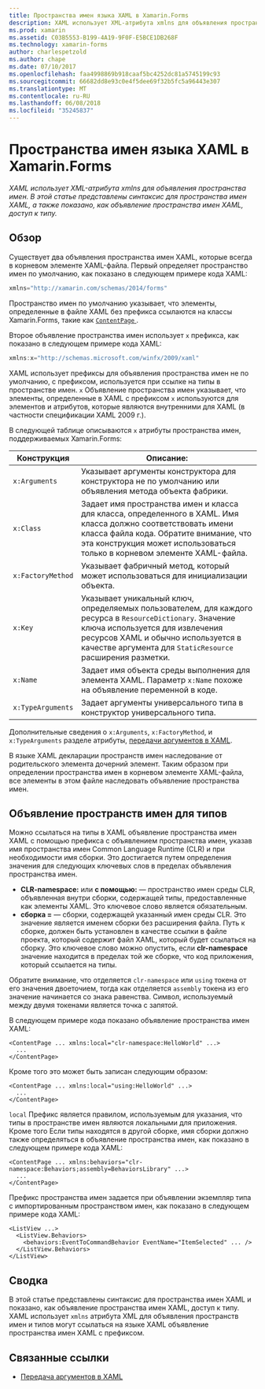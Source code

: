 ```yaml
---
title: Пространства имен языка XAML в Xamarin.Forms
description: XAML использует XML-атрибута xmlns для объявления пространства имен. В этой статье представлены синтаксис для пространства имен XAML, а также показано, как объявление пространства имен XAML, доступ к типу.
ms.prod: xamarin
ms.assetid: C03B5553-B199-4A19-9F0F-E5BCE1DB268F
ms.technology: xamarin-forms
author: charlespetzold
ms.author: chape
ms.date: 07/10/2017
ms.openlocfilehash: faa4998869b918caaf5bc4252dc81a5745199c93
ms.sourcegitcommit: 66682dd8e93c0e4f5dee69f32b5fc5a96443e307
ms.translationtype: MT
ms.contentlocale: ru-RU
ms.lasthandoff: 06/08/2018
ms.locfileid: "35245837"
---
```

# <a name="xaml-namespaces-in-xamarinforms"></a>Пространства имен языка XAML в Xamarin.Forms

_XAML использует XML-атрибута xmlns для объявления пространства имен. В этой статье представлены синтаксис для пространства имен XAML, а также показано, как объявление пространства имен XAML, доступ к типу._

## <a name="overview"></a>Обзор

Существует два объявления пространства имен XAML, которые всегда в корневом элементе XAML-файла. Первый определяет пространство имен по умолчанию, как показано в следующем примере кода XAML:

```csharp
xmlns="http://xamarin.com/schemas/2014/forms"
```

Пространство имен по умолчанию указывает, что элементы, определенные в файле XAML без префикса ссылаются на классы Xamarin.Forms, такие как [ `ContentPage` ](https://developer.xamarin.com/api/type/Xamarin.Forms.ContentPage/).

Второе объявление пространства имен использует `x` префикса, как показано в следующем примере кода XAML:

```csharp
xmlns:x="http://schemas.microsoft.com/winfx/2009/xaml"
```

XAML использует префиксы для объявления пространства имен не по умолчанию, с префиксом, используется при ссылке на типы в пространстве имен. `x` Объявление пространства имен указывает, что элементы, определенные в XAML с префиксом `x` используются для элементов и атрибутов, которые являются внутренними для XAML (в частности спецификации XAML 2009 г.).

В следующей таблице описываются `x` атрибуты пространства имен, поддерживаемых Xamarin.Forms:

|Конструкция|Описание:|
|--- |--- |
|`x:Arguments`|Указывает аргументы конструктора для конструктора не по умолчанию или объявления метода объекта фабрики.|
|`x:Class`|Задает имя пространства имен и класса для класса, определенного в XAML. Имя класса должно соответствовать имени класса файла кода. Обратите внимание, что эта конструкция может использоваться только в корневом элементе XAML-файла.|
|`x:FactoryMethod`|Указывает фабричный метод, который может использоваться для инициализации объекта.|
|`x:Key`|Указывает уникальный ключ, определяемых пользователем, для каждого ресурса в `ResourceDictionary`. Значение ключа используется для извлечения ресурсов XAML и обычно используется в качестве аргумента для `StaticResource` расширения разметки.|
|`x:Name`|Задает имя объекта среды выполнения для элемента XAML. Параметр `x:Name` похоже на объявление переменной в коде.|
|`x:TypeArguments`|Задает аргументы универсального типа в конструктор универсального типа.|

Дополнительные сведения о `x:Arguments`, `x:FactoryMethod`, и `x:TypeArguments` разделе атрибуты, [передачи аргументов в XAML](~/xamarin-forms/xaml/passing-arguments.md).

В языке XAML декларации пространств имен наследование от родительского элемента дочерний элемент. Таким образом при определении пространства имен в корневом элементе XAML-файла, все элементы в этом файле наследовать объявление пространства имен.

## <a name="declaring-namespaces-for-types"></a>Объявление пространств имен для типов

Можно ссылаться на типы в XAML объявление пространства имен XAML с помощью префикса с объявлением пространства имен, указав имя пространства имен Common Language Runtime (CLR) и при необходимости имя сборки. Это достигается путем определения значения для следующих ключевых слов в пределах объявления пространства имен.

- **CLR-namespace:** или **с помощью:** — пространство имен среды CLR, объявленная внутри сборки, содержащей типы, предоставленные как элементы XAML. Это ключевое слово является обязательным.
- **сборка =** — сборки, содержащей указанный имен среды CLR. Это значение является именем сборки без расширения файла. Путь к сборке, должен быть установлен в качестве ссылки в файле проекта, который содержит файл XAML, который будет ссылаться на сборку. Это ключевое слово можно опустить, если **clr-namespace** значение находится в пределах той же сборке, что код приложения, который ссылается на типы.

Обратите внимание, что отделяется `clr-namespace` или `using` токена от его значения двоеточием, тогда как отделяется `assembly` токена из его значение начинается со знака равенства. Символ, используемый между двумя токенами является точка с запятой.

В следующем примере кода показано объявление пространства имен XAML:

```xaml
<ContentPage ... xmlns:local="clr-namespace:HelloWorld" ...>
  ...
</ContentPage>
```

Кроме того это может быть записан следующим образом:

```xaml
<ContentPage ... xmlns:local="using:HelloWorld" ...>
  ...
</ContentPage>
```

`local` Префикс является правилом, используемым для указания, что типы в пространстве имен являются локальными для приложения. Кроме того Если типы находятся в другой сборке, имя сборки должно также определяться в объявление пространства имен, как показано в следующем примере кода XAML:

```xaml
<ContentPage ... xmlns:behaviors="clr-namespace:Behaviors;assembly=BehaviorsLibrary" ...>
  ...
</ContentPage>
```

Префикс пространства имен задается при объявлении экземпляр типа с импортированным пространством имен, как показано в следующем примере кода XAML:

```xaml
<ListView ...>
  <ListView.Behaviors>
    <behaviors:EventToCommandBehavior EventName="ItemSelected" ... />
  </ListView.Behaviors>
</ListView>
```

## <a name="summary"></a>Сводка

В этой статье представлены синтаксис для пространства имен XAML и показано, как объявление пространства имен XAML, доступ к типу. XAML использует `xmlns` атрибута XML для объявления пространств имен и типов могут ссылаться на языке XAML объявление пространства имен XAML с префиксом.


## <a name="related-links"></a>Связанные ссылки

- [Передача аргументов в XAML](~/xamarin-forms/xaml/passing-arguments.md)
